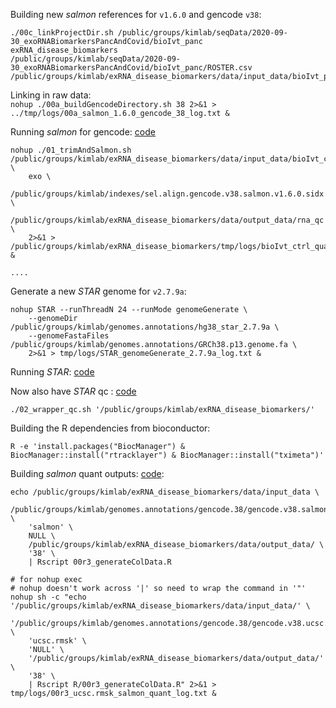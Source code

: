 
Building new *salmon* references for `v1.6.0` and gencode `v38`:  
```
./00c_linkProjectDir.sh /public/groups/kimlab/seqData/2020-09-30_exoRNABiomarkersPancAndCovid/bioIvt_panc
exRNA_disease_biomarkers
/public/groups/kimlab/seqData/2020-09-30_exoRNABiomarkersPancAndCovid/bioIvt_panc/ROSTER.csv
/public/groups/kimlab/exRNA_disease_biomarkers/data/input_data/bioIvt_panc
```

Linking in raw data:  
```nohup ./00a_buildGencodeDirectory.sh 38 2>&1 > ../tmp/logs/00a_salmon_1.6.0_gencode_38_log.txt &```

Running *salmon* for gencode: [code](bin/01_wrapper.sh)  
```
nohup ./01_trimAndSalmon.sh /public/groups/kimlab/exRNA_disease_biomarkers/data/input_data/bioIvt_ctrl/ \
	exo \
	/public/groups/kimlab/indexes/sel.align.gencode.v38.salmon.v1.6.0.sidx \
	/public/groups/kimlab/exRNA_disease_biomarkers/data/output_data/rna_qc \
	2>&1 > /public/groups/kimlab/exRNA_disease_biomarkers/tmp/logs/bioIvt_ctrl_quant_log.txt &

....

```  

Generate a new *STAR* genome for `v2.7.9a`:  
```
nohup STAR --runThreadN 24 --runMode genomeGenerate \
	--genomeDir /public/groups/kimlab/genomes.annotations/hg38_star_2.7.9a \
	--genomeFastaFiles /public/groups/kimlab/genomes.annotations/GRCh38.p13.genome.fa \
	2>&1 > tmp/logs/STAR_genomeGenerate_2.7.9a_log.txt &
```  

Running *STAR*: [code](bin/02_wrapper.sh)  

Now also have *STAR* qc : [code](bin/02_wrapper_qc.sh)  
```
./02_wrapper_qc.sh '/public/groups/kimlab/exRNA_disease_biomarkers/'
```

Building the R dependencies from bioconductor:  
```
R -e 'install.packages("BiocManager") & BiocManager::install("rtracklayer") & BiocManager::install("tximeta")'
```

Building *salmon* quant outputs: [code](R/00r3_generateColData.R):  
```
echo /public/groups/kimlab/exRNA_disease_biomarkers/data/input_data \
	/public/groups/kimlab/genomes.annotations/gencode.38/gencode.v38.salmon.json \
	'salmon' \
	NULL \
	/public/groups/kimlab/exRNA_disease_biomarkers/data/output_data/ \
	'38' \
	| Rscript 00r3_generateColData.R

# for nohup exec
# nohup doesn't work across '|' so need to wrap the command in '"'
nohup sh -c "echo '/public/groups/kimlab/exRNA_disease_biomarkers/data/input_data/' \
	'/public/groups/kimlab/genomes.annotations/gencode.38/gencode.v38.ucsc.rmsk.salmon.json' \
	'ucsc.rmsk' \
	'NULL' \
	'/public/groups/kimlab/exRNA_disease_biomarkers/data/output_data/' \
	'38' \
	| Rscript R/00r3_generateColData.R" 2>&1 > tmp/logs/00r3_ucsc.rmsk_salmon_quant_log.txt &
```

